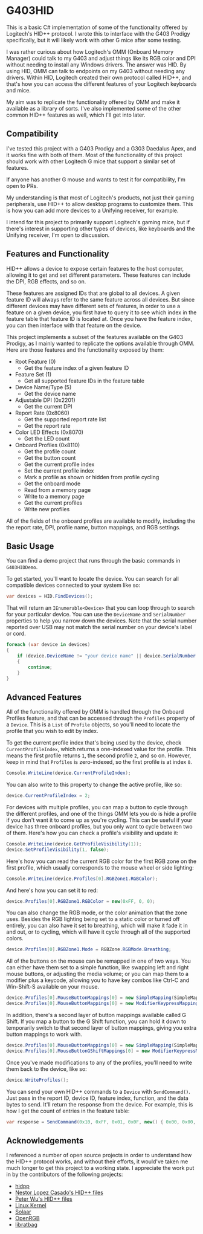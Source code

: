 # G403HID

This is a basic C# implementation of some of the functionality offered by Logitech's HID++ protocol. I wrote this to interface with the G403 Prodigy specifically, but it will likely work with other G mice after some testing.

I was rather curious about how Logitech's OMM (Onboard Memory Manager) could talk to my G403 and adjust things like its RGB color and DPI without needing to install any Windows drivers. The answer was HID. By using HID, OMM can talk to endpoints on my G403 without needing any drivers. Within HID, Logitech created their own protocol called HID++, and that's how you can access the different features of your Logitech keyboards and mice.

My aim was to replicate the functionality offered by OMM and make it available as a library of sorts. I've also implemented some of the other common HID++ features as well, which I'll get into later.

## Compatibility

I've tested this project with a G403 Prodigy and a G303 Daedalus Apex, and it works fine with both of them. Most of the functionality of this project should work with other Logitech G mice that support a similar set of features.

If anyone has another G mouse and wants to test it for compatibility, I'm open to PRs.

My understanding is that most of Logitech's products, not just their gaming peripherals, use HID++ to allow desktop programs to customize them. This is how you can add more devices to a Unifying receiver, for example.

I intend for this project to primarily support Logitech's gaming mice, but if there's interest in supporting other types of devices, like keyboards and the Unifying receiver, I'm open to discussion.

## Features and Functionality

HID++ allows a device to expose certain features to the host computer, allowing it to get and set different parameters. These features can include the DPI, RGB effects, and so on.

These features are assigned IDs that are global to all devices. A given feature ID will always refer to the same feature across all devices. But since different devices may have different sets of features, in order to use a feature on a given device, you first have to query it to see which index in the feature table that feature ID is located at. Once you have the feature index, you can then interface with that feature on the device.

This project implements a subset of the features available on the G403 Prodigy, as I mainly wanted to replicate the options available through OMM. Here are those features and the functionality exposed by them:

- Root Feature (0)
  - Get the feature index of a given feature ID
- Feature Set (1)
  - Get all supported feature IDs in the feature table
- Device Name/Type (5)
  - Get the device name
- Adjustable DPI (0x2201)
  - Get the current DPI
- Report Rate (0x8060)
  - Get the supported report rate list
  - Get the report rate
- Color LED Effects (0x8070)
  - Get the LED count
- Onboard Profiles (0x8110)
  - Get the profile count
  - Get the button count
  - Get the current profile index
  - Set the current profile index
  - Mark a profile as shown or hidden from profile cycling
  - Get the onboard mode
  - Read from a memory page
  - Write to a memory page
  - Get the current profiles
  - Write new profiles

All of the fields of the onboard profiles are available to modify, including the the report rate, DPI, profile name, button mappings, and RGB settings.

## Basic Usage

You can find a demo project that runs through the basic commands in `G403HIDDemo`.

To get started, you'll want to locate the device. You can search for all compatible devices connected to your system like so:

```cs
var devices = HID.FindDevices();
```

That will return an `IEnumerable<Device>` that you can loop through to search for your particular device. You can use the `DeviceName` and `SerialNumber` properties to help you narrow down the devices. Note that the serial number reported over USB may not match the serial number on your device's label or cord.

```cs
foreach (var device in devices)
{
	if (device.DeviceName != "your device name" || device.SerialNumber != "your serial number")
	{
		continue;
	}
}
```

## Advanced Features

All of the functionality offered by OMM is handled through the Onboard Profiles feature, and that can be accessed through the `Profiles` property of a `Device`. This is a `List` of `Profile` objects, so you'll need to locate the profile that you wish to edit by index.

To get the current profile index that's being used by the device, check `CurrentProfileIndex`, which returns a one-indexed value for the profile. This means the first profile returns `1`, the second profile `2`, and so on. However, keep in mind that `Profiles` is zero-indexed, so the first profile is at index `0`.

```cs
Console.WriteLine(device.CurrentProfileIndex);
```

You can also write to this property to change the active profile, like so:

```cs
device.CurrentProfileIndex = 2;
```

For devices with multiple profiles, you can map a button to cycle through the different profiles, and one of the things OMM lets you do is hide a profile if you don't want it to come up as you're cycling. This can be useful if your device has three onboard profiles, but you only want to cycle between two of them. Here's how you can check a profile's visibility and update it:

```cs
Console.WriteLine(device.GetProfileVisibility(1));
device.SetProfileVisibility(1, false);
```

Here's how you can read the current RGB color for the first RGB zone on the first profile, which usually corresponds to the mouse wheel or side lighting:

```cs
Console.WriteLine(device.Profiles[0].RGBZone1.RGBColor);
```

And here's how you can set it to red:

```cs
device.Profiles[0].RGBZone1.RGBColor = new(0xFF, 0, 0);
```

You can also change the RGB mode, or the color animation that the zone uses. Besides the RGB lighting being set to a static color or turned off entirely, you can also have it set to breathing, which will make it fade it in and out, or to cycling, which will have it cycle through all of the supported colors.

```cs
device.Profiles[0].RGBZone1.Mode = RGBZone.RGBMode.Breathing;
```

All of the buttons on the mouse can be remapped in one of two ways. You can either have them set to a simple function, like swapping left and right mouse buttons, or adjusting the media volume; or you can map them to a modifier plus a keycode, allowing you to have key combos like Ctrl-C and Win-Shift-S available on your mouse.

```cs
device.Profiles[0].MouseButtonMappings[0] = new SimpleMapping(SimpleMapping.MouseButton.RightButton);
device.Profiles[0].MouseButtonMappings[0] = new ModifierKeypressMapping(ModifierKeypressMapping.KeyCode.S, leftShift: true, leftGui: true);
```

In addition, there's a second layer of button mappings available called G Shift. If you map a button to the G Shift function, you can hold it down to temporarily switch to that second layer of button mappings, giving you extra button mappings to work with.

```cs
device.Profiles[0].MouseButtonMappings[0] = new SimpleMapping(SimpleMapping.MouseButton.GShift);
device.Profiles[0].MouseButtonGShiftMappings[0] = new ModifierKeypressMapping(ModifierKeypressMapping.KeyCode.C, leftCtrl: true);
```

Once you've made modifications to any of the profiles, you'll need to write them back to the device, like so:

```cs
device.WriteProfiles();
```

You can send your own HID++ commands to a `Device` with `SendCommand()`. Just pass in the report ID, device ID, feature index, function, and the data bytes to send. It'll return the response from the device. For example, this is how I get the count of entries in the feature table:

```cs
var response = SendCommand(0x10, 0xFF, 0x01, 0x0F, new() { 0x00, 0x00, 0x00 });
```

## Acknowledgements

I referenced a number of open source projects in order to understand how the HID++ protocol works, and without their efforts, it would've taken me much longer to get this project to a working state. I appreciate the work put in by the contributors of the following projects:

- [hidpp](https://github.com/cvuchener/hidpp)
- [Nestor Lopez Casado's HID++ files](https://drive.google.com/folderview?id=0BxbRzx7vEV7eWmgwazJ3NUFfQ28)
- [Peter Wu's HID++ files](https://lekensteyn.nl/files/logitech/)
- [Linux Kernel](https://git.kernel.org/pub/scm/linux/kernel/git/hid/hid.git/tree/drivers/hid/hid-logitech-hidpp.c)
- [Solaar](https://github.com/pwr-Solaar/Solaar)
- [OpenRGB](https://gitlab.com/CalcProgrammer1/OpenRGB)
- [libratbag](https://github.com/libratbag/libratbag)
